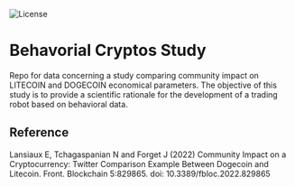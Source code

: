 ![License](https://img.shields.io/github/license/edlansiaux/Behavorial-Cryptos-Study)

# Behavorial Cryptos Study
Repo for data concerning a study comparing community impact on LITECOIN and DOGECOIN economical parameters. The objective of this study is to provide a scientific rationale for the development of a trading robot based on behavioral data.


## Reference
Lansiaux E, Tchagaspanian N and Forget J (2022) Community Impact on a Cryptocurrency: Twitter Comparison Example Between Dogecoin and Litecoin. Front. Blockchain 5:829865. doi: 10.3389/fbloc.2022.829865
